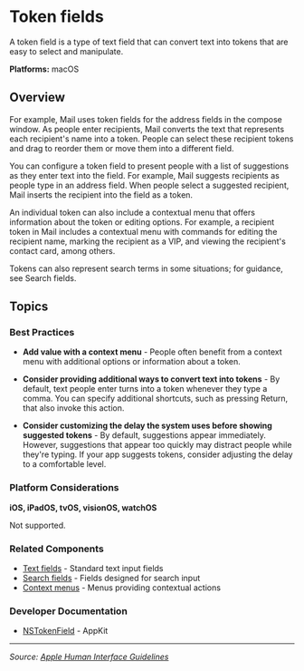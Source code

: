 # Token fields

A token field is a type of text field that can convert text into tokens that are easy to select and manipulate.

**Platforms:** macOS

## Overview

For example, Mail uses token fields for the address fields in the compose window. As people enter recipients, Mail converts the text that represents each recipient's name into a token. People can select these recipient tokens and drag to reorder them or move them into a different field.

You can configure a token field to present people with a list of suggestions as they enter text into the field. For example, Mail suggests recipients as people type in an address field. When people select a suggested recipient, Mail inserts the recipient into the field as a token.

An individual token can also include a contextual menu that offers information about the token or editing options. For example, a recipient token in Mail includes a contextual menu with commands for editing the recipient name, marking the recipient as a VIP, and viewing the recipient's contact card, among others.

Tokens can also represent search terms in some situations; for guidance, see Search fields.

## Topics

### Best Practices

- **Add value with a context menu** - People often benefit from a context menu with additional options or information about a token.

- **Consider providing additional ways to convert text into tokens** - By default, text people enter turns into a token whenever they type a comma. You can specify additional shortcuts, such as pressing Return, that also invoke this action.

- **Consider customizing the delay the system uses before showing suggested tokens** - By default, suggestions appear immediately. However, suggestions that appear too quickly may distract people while they're typing. If your app suggests tokens, consider adjusting the delay to a comfortable level.

### Platform Considerations

**iOS, iPadOS, tvOS, visionOS, watchOS**

Not supported.

### Related Components

- [Text fields](https://developer.apple.com/design/human-interface-guidelines/text-fields) - Standard text input fields
- [Search fields](https://developer.apple.com/design/human-interface-guidelines/search-fields) - Fields designed for search input
- [Context menus](https://developer.apple.com/design/human-interface-guidelines/context-menus) - Menus providing contextual actions

### Developer Documentation

- [NSTokenField](https://developer.apple.com/documentation/appkit/nstokenfield) - AppKit

---

*Source: [Apple Human Interface Guidelines](https://developer.apple.com/design/human-interface-guidelines/token-fields)*